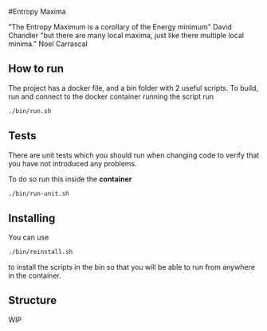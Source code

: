 #Entropy Maxima

"The Entropy Maximum is a corollary of the Energy minimum" David Chandler
"but there are many local maxima, just like there multiple local minima." Noel Carrascal

## How to run

The project has a docker file, and a bin folder with 2 useful scripts.
To build, run and connect to the docker container running the script run

```bash
./bin/run.sh
```

## Tests
There are unit tests which you should run when changing code to verify that you have not introduced
any problems.

To do so run this inside the __container__
```bash
./bin/run-unit.sh
```

## Installing

You can use 

```bash
./bin/reinstall.sh
```
to install the scripts in the bin so that you will be able to run from anywhere in the container.

## Structure

WIP
